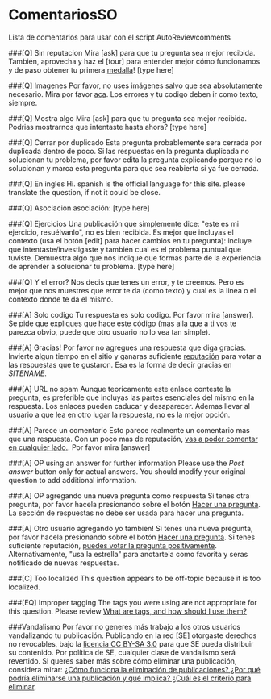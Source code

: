 # ComentariosSO
Lista de comentarios para usar con el script AutoReviewcomments

###[Q] Sin reputacion
Mira [ask] para que tu pregunta sea mejor recibida. También, aprovecha y haz el [tour] para entender mejor cómo funcionamos y de paso obtener tu primera [medalla](https://$SITEURL$/help/badges)! [type here]

###[Q] Imagenes
Por favor, no uses imágenes salvo que sea absolutamente necesario. Mira por favor [aca](https://es.meta.stackoverflow.com/a/3976/324). Los errores y tu codigo deben ir como texto, siempre.

###[Q] Mostra algo
Mira [ask] para que tu pregunta sea mejor recibida. Podrias mostrarnos que intentaste hasta ahora? [type here]

###[Q] Cerrar por duplicado
Esta pregunta probablemente sera cerrada por duplicada dentro de poco. Si las respuestas en la pregunta duplicada no solucionan tu problema, por favor edita la pregunta explicando porque no lo solucionan y marca esta pregunta para que sea reabierta si ya fue cerrada.

###[Q] En ingles
Hi. spanish is the official language for this site. please translate the question, if not it could be close.

###[Q] Asociacion
asociación: [type here]

###[Q] Ejercicios
Una publicación que simplemente dice: "este es mi ejercicio, resuélvanlo", no es bien recibida. Es mejor que incluyas el contexto (usa el botón [edit] para hacer cambios en tu pregunta): incluye que intentaste/investigaste y también cual es el problema puntual que tuviste. Demuestra algo que nos indique que formas parte de la experiencia de aprender a solucionar tu problema. [type here]

###[Q] Y el error?
Nos decis que tenes un error, y te creemos. Pero es mejor que nos muestres que error te da (como texto) y cual es la linea o el contexto donde te da el mismo.

###[A] Solo codigo
Tu respuesta es solo codigo. Por favor mira [answer]. Se pide que expliques que hace este código (mas alla que a ti vos te parezca obvio, puede que otro usuario no lo vea tan simple).

###[A] Gracias!
Por favor no agregues una respuesta que diga gracias. Invierte algun tiempo en el sitio y ganaras suficiente [reputación](//$SITEURL$/privileges) para votar a las respuestas que te gustaron. Esa es la forma de decir gracias en $SITENAME$.

###[A] URL no spam
Aunque teoricamente este enlace conteste la pregunta, es preferible que incluyas las partes esenciales del mismo en la respuesta. Los enlaces pueden caducar y desaparecer. Ademas llevar al usuario a que lea en otro lugar la respuesta, no es la mejor opción.

###[A] Parece un comentario
Esto parece realmente un comentario mas que una respuesta. Con un poco mas de reputación, [vas a poder comentar en cualquier lado.](//$SITEURL$/privileges/comment). Por favor mira [answer]

###[A] OP using an answer for further information
Please use the *Post answer* button only for actual answers. You should modify your original question to add additional information.

###[A] OP agregando una nueva pregunta como respuesta
Si tenes otra pregunta, por favor hacela presionando sobre el botón [Hacer una pregunta](//$SITEURL$/questions/ask). La sección de respuestas no debe ser usada para hacer una pregunta.

###[A] Otro usuario agregando yo tambien!
Si tenes una nueva pregunta, por favor hacela presionando sobre el botón [Hacer una pregunta](//$SITEURL$/questions/ask). Si tenes suficiente reputación, [puedes votar la pregunta positivamente](//$SITEURL$/privileges/vote-up). Alternativamente, "usa la estrella" para anotartela como favorita y seras notificado de nuevas respuestas.

###[C] Too localized
This question appears to be off-topic because it is too localized.

###[EQ] Improper tagging
The tags you were using are not appropriate for this question. Please review [What are tags, and how should I use them?](//$SITEURL$/help/tagging)

###Vandalismo
Por favor no generes más trabajo a los otros usuarios vandalizando tu publicación. Publicando en la red [SE] otorgaste derechos no revocables, bajo la [licencia CC BY-SA 3.0](https://creativecommons.org/licenses/by-sa/3.0) para que SE pueda distribuir su contenido. Por política de SE, cualquier clase de vandalismo será revertido. Si queres saber más sobre cómo eliminar una publicación, considera mirar: [¿Cómo funciona la eliminación de publicaciones? ¿Por qué podría eliminarse una publicación y qué implica? ¿Cuál es el criterio para eliminar](https://es.meta.stackoverflow.com/q/1033/).
